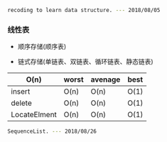 ```bash
recoding to learn data structure. --- 2018/08/05
```

### 线性表
 - 顺序存储(顺序表)

 - 链式存储(单链表、双链表、循环链表、静态链表)

| O(n) | worst | avenage | best |
| ------ | ------ | ------ | ------ |
| insert | O(n) | O(n) | O(1) | 
| delete | O(n) | O(n) | O(1) |
| LocateElment | O(n) | O(n) | O(1) |

```bash
SequenceList. --- 2018/08/26
```